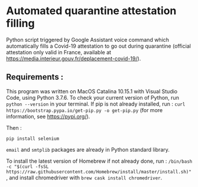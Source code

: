 # Automated quarantine attestation filling

Python script triggered by Google Assistant voice command which automatically fills a Covid-19 attestation to go out during quarantine (official attestation only valid in France, available at https://media.interieur.gouv.fr/deplacement-covid-19/).


## Requirements : 

This program was written on MacOS Catalina 10.15.1 with Visual Studio Code, using Python 3.7.6. To check your current version of Python, run `python --version` in your terminal. If pip is not already installed, run : `curl https://bootstrap.pypa.io/get-pip.py -o get-pip.py` (for more information, see https://pypi.org/).

Then : 
```
pip install selenium
```
`email` and `smtplib` packages are already in Python standard library. 

To install the latest version of Homebrew if not already done, run : `/bin/bash -c "$(curl -fsSL https://raw.githubusercontent.com/Homebrew/install/master/install.sh)"`, and install chromedriver with `brew cask install chromedriver`.



